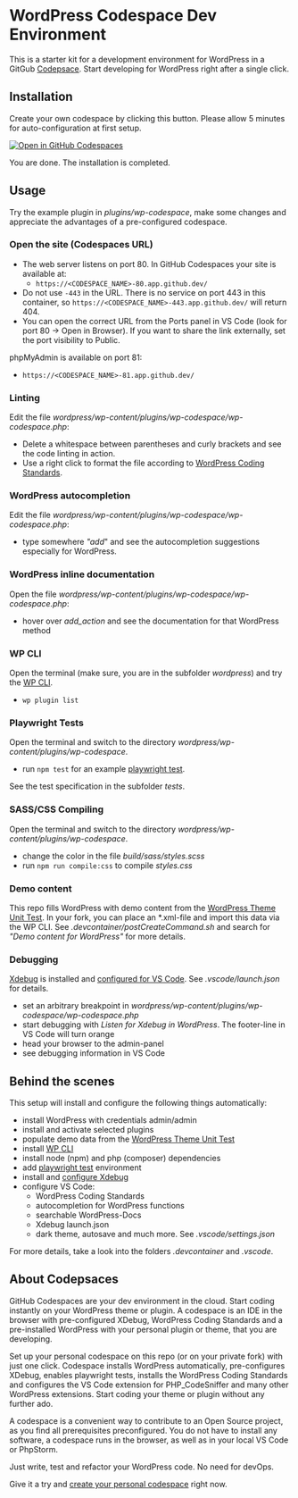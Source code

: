 # WordPress Codespace Dev Environment

This is a starter kit for a development environment for WordPress in a GitGub [Codepsace](https://github.com/features/codespaces).
Start developing for WordPress right after a single click.

## Installation
Create your own codespace by clicking this button. Please allow 5 minutes for auto-configuration at first setup. 

[![Open in GitHub Codespaces](https://github.com/codespaces/badge.svg)](https://github.com/codespaces/new?hide_repo_select=true&ref=main&repo=586814971&devcontainer_path=.devcontainer%2Fdevcontainer.json&location=WestEurope)

You are done. The installation is completed.

## Usage
Try the example plugin in _plugins/wp-codespace_, make some changes and appreciate the advantages of a pre-configured codespace.

### Open the site (Codespaces URL)
- The web server listens on port 80. In GitHub Codespaces your site is available at:
  - `https://<CODESPACE_NAME>-80.app.github.dev/`
- Do not use `-443` in the URL. There is no service on port 443 in this container, so `https://<CODESPACE_NAME>-443.app.github.dev/` will return 404.
- You can open the correct URL from the Ports panel in VS Code (look for port 80 → Open in Browser). If you want to share the link externally, set the port visibility to Public.

phpMyAdmin is available on port 81:
- `https://<CODESPACE_NAME>-81.app.github.dev/`

### Linting
Edit the file _wordpress/wp-content/plugins/wp-codespace/wp-codespace.php_:
- Delete a whitespace between parentheses and curly brackets and see the code linting in action. 
- Use a right click to format the file according to [WordPress Coding Standards](https://developer.wordpress.org/coding-standards/wordpress-coding-standards/).

### WordPress autocompletion
Edit the file _wordpress/wp-content/plugins/wp-codespace/wp-codespace.php_:
- type somewhere _"add_" and see the autocompletion suggestions especially for WordPress.

### WordPress inline documentation
Open the file _wordpress/wp-content/plugins/wp-codespace/wp-codespace.php_:
- hover over _add_action_ and see the documentation for that WordPress method

### WP CLI
Open the terminal (make sure, you are in the subfolder _wordpress_) and try the [WP CLI](https://wp-cli.org/).
- `wp plugin list`

### Playwright Tests
Open the terminal and switch to the directory _wordpress/wp-content/plugins/wp-codespace_.
- run `npm test` for an example [playwright test](https://playwright.dev/).

See the test specification in the subfolder _tests_.

### SASS/CSS Compiling
Open the terminal and switch to the directory _wordpress/wp-content/plugins/wp-codespace_.
- change the color in the file _build/sass/styles.scss_
- run `npm run compile:css` to compile _styles.css_

### Demo content
This repo fills WordPress with demo content from the [WordPress Theme Unit Test](https://codex.wordpress.org/Theme_Unit_Test). In your fork, you can place an *.xml-file and import this data via the WP CLI. See _.devcontainer/postCreateCommand.sh_ and search for _"Demo content for WordPress"_ for more details.

### Debugging
[Xdebug](https://xdebug.org/) is installed and [configured for VS Code](https://marketplace.visualstudio.com/items?itemName=xdebug.php-debug). See _.vscode/launch.json_ for details.
- set an arbitrary breakpoint in _wordpress/wp-content/plugins/wp-codespace/wp-codespace.php_
- start debugging with _Listen for Xdebug in WordPress_. The footer-line in VS Code will turn orange
- head your browser to the admin-panel 
- see debugging information in VS Code

## Behind the scenes
This setup will install and configure the following things automatically:
- install WordPress with credentials admin/admin
- install and activate selected plugins
- populate demo data from the [WordPress Theme Unit Test](https://codex.wordpress.org/Theme_Unit_Test)
- install [WP CLI](https://wp-cli.org/)
- install node (npm) and php (composer) dependencies
- add [playwright test](https://playwright.dev/) environment
- install and [configure Xdebug]((https://marketplace.visualstudio.com/items?itemName=xdebug.php-debug))
- configure VS Code:
  - WordPress Coding Standards
  - autocompletion for WordPress functions
  - searchable WordPress-Docs
  - Xdebug launch.json
  - dark theme, autosave and much more. See _.vscode/settings.json_
 
 For more details, take a look into the folders _.devcontainer_ and _.vscode_.

## About Codepsaces
GitHub Codespaces are your dev environment in the cloud. Start coding instantly on your WordPress theme or plugin. A codespace is an IDE in the browser with pre-configured XDebug, WordPress Coding Standards and a pre-installed WordPress with your personal plugin or theme, that you are developing.

Set up your personal codespace on this repo (or on your private fork) with just one click. Codespace installs WordPress automatically, pre-configures XDebug, enables playwright tests, installs the WordPress Coding Standards and configures the VS Code extension for PHP_CodeSniffer and many other WordPress extensions. Start coding your theme or plugin without any further ado.

A codespace is a convenient way to contribute to an Open Source project, as you find all prerequisites preconfigured. You do not have to install any software, a codespace runs in the browser, as well as in your local VS Code or PhpStorm.

Just write, test and refactor your WordPress code. No need for devOps.

Give it a try and [create your personal codespace](https://github.com/codespaces/new?hide_repo_select=true&ref=main&repo=586814971&devcontainer_path=.devcontainer%2Fdevcontainer.json&location=WestEurope) right now.
